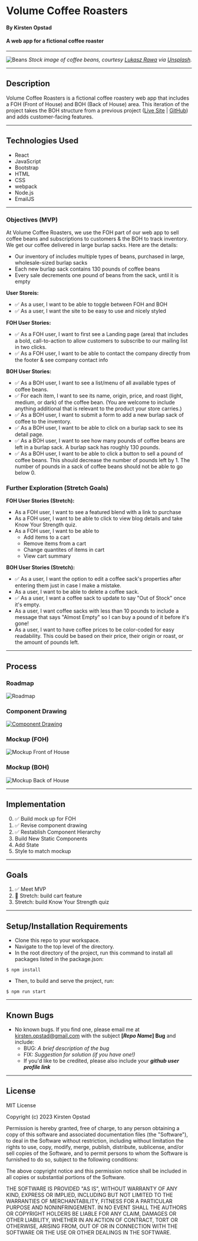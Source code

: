 # Volume Coffee Roasters

#### By Kirsten Opstad

#### A web app for a fictional coffee roaster
***
<!-- #### [Check out the live site](https://kirstenopstad.github.io/local-business/)! -->
![Beans](./src/img/stock/beans_header.jpeg)
*Stock image of coffee beans, courtesy [Lukasz Rawa](https://unsplash.com/@lukasz_rawa) via [Unsplash](https://unsplash.com/).*
***

## Description

Volume Coffee Roasters is a fictional coffee roastery web app that includes a FOH (Front of House) and BOH (Back of House) area. This iteration of the project takes the BOH structure from a previous project ([Live Site](https://kirstenopstad.github.io/local-business/) | [GitHub](https://github.com/kirstenopstad/local-business)) and adds customer-facing features.

***
## Technologies Used

* React
* JavaScript
* Bootstrap
* HTML
* CSS
* webpack
* Node.js
* EmailJS

***

### Objectives (MVP)

At Volume Coffee Roasters, we use the FOH part of our web app to sell coffee beans and subscriptions to customers & the BOH to track inventory. We get our coffee delivered in large burlap sacks. Here are the details:

* Our inventory of includes multiple types of beans, purchased in large, wholesale-sized burlap sacks
* Each new burlap sack contains 130 pounds of coffee beans
* Every sale decrements one pound of beans from the sack, until it is empty

__User Storeis:__

* ✅ As a user, I want to be able to toggle between FOH and BOH
* ✅  As a user, I want the site to be easy to use and nicely styled

__FOH User Stories:__
* ✅ As a FOH user, I want to first see a Landing page (area) that includes a bold, call-to-action to allow customers to subscribe to our mailing list in two clicks.
* ✅ As a FOH user, I want to be able to contact the company directly from the footer & see company contact info

__BOH User Stories:__
* ✅ As a BOH user, I want to see a list/menu of all available types of coffee beans.
* ✅ For each item, I want to see its name, origin, price, and roast (light, medium, or dark) of the coffee bean. (You are welcome to include anything additional that is relevant to the product your store carries.)
* ✅ As a BOH user, I want to submit a form to add a new burlap sack of coffee to the inventory.
* ✅ As a BOH user, I want to be able to click on a burlap sack to see its detail page.
* ✅ As a BOH user, I want to see how many pounds of coffee beans are left in a burlap sack. A burlap sack has roughly 130 pounds.
* ✅ As a BOH user, I want to be able to click a button to sell a pound of coffee beans. This should decrease the number of pounds left by 1. The number of pounds in a sack of coffee beans should not be able to go below 0.

### __Further Exploration (Stretch Goals)__

__FOH User Stories (Stretch):__
* As a FOH user, I want to see a featured blend with a link to purchase
* As a FOH user, I want to be able to click to view blog details and take Know Your Strength quiz.
* As a FOH user, I want to be able to 
  * Add items to a cart
  * Remove items from a cart
  * Change quantites of items in cart
  * View cart summary

__BOH User Stories (Stretch):__
* ✅ As a user, I want the option to edit a coffee sack's properties after entering them just in case I make a mistake.
* As a user, I want to be able to delete a coffee sack.
* ✅ As a user, I want a coffee sack to update to say "Out of Stock" once it's empty.
* As a user, I want coffee sacks with less than 10 pounds to include a message that says "Almost Empty" so I can buy a pound of it before it's gone!
* As a user, I want to have coffee prices to be color-coded for easy readability. This could be based on their price, their origin or roast, or the amount of pounds left.

***
## Process 

### Roadmap
![Roadmap](./src/img/roadmap.png)
### Component Drawing
[![Component Drawing](./src/img/component_diagram.png)](https://www.figma.com/file/9yZdrlZDInV6346toTdG2Z/CoffeeShop?node-id=0%3A1&t=SaS3WUYroyADmYHv-1)
### Mockup (FOH)
![Mockup Front of House](./src/img/mockup-foh.png)
### Mockup (BOH)
![Mockup Back of House](./src/img/mockup-boh.png)


***
## Implementation
0. ✅ Build mock up for FOH
1. ✅ Revise component drawing
2. ✅ Restablish Component Hierarchy
    <!-- * App.js
      * ✅ Header.js 
      * ✅ InventoryControl.js - displays either list, detail, add or edit
        * ✅ List.js – displays all items in inventory
        * ✅ Detail.js – displays details for single in inventory
        * ✅ Add.js – form to add new item to inventory
        * Strech Components
        * Edit.js – form to edit item in inventory -->
3. Build New Static Components
4. Add State
    <!-- * ✅ Local State to display either list, detail or add
    * ✅ Shared State to allow Create & Update Functionality -->
5. Style to match mockup

***
## Goals
1. ✅ Meet MVP
2. 📌 Stretch: build cart feature
3. Stretch: build Know Your Strength quiz

***
## Setup/Installation Requirements

* Clone this repo to your workspace.
* Navigate to the top level of the directory.
* In the root directory of the project, run this command to install all packages listed in the package.json:
```
$ npm install
```
* Then, to build and serve the project, run: 
```
$ npm run start
```
***
## Known Bugs

* No known bugs. If you find one, please email me at kirsten.opstad@gmail.com with the subject **[_Repo Name_] Bug** and include:
  * BUG: _A brief description of the bug_
  * FIX: _Suggestion for solution (if you have one!)_
  * If you'd like to be credited, please also include your **_github user profile link_**

***
## License

MIT License

Copyright (c) 2023 Kirsten Opstad

Permission is hereby granted, free of charge, to any person obtaining a copy of this software and associated documentation files (the "Software"), to deal in the Software without restriction, including without limitation the rights to use, copy, modify, merge, publish, distribute, sublicense, and/or sell copies of the Software, and to permit persons to whom the Software is furnished to do so, subject to the following conditions:

The above copyright notice and this permission notice shall be included in all copies or substantial portions of the Software.

THE SOFTWARE IS PROVIDED "AS IS", WITHOUT WARRANTY OF ANY KIND, EXPRESS OR IMPLIED, INCLUDING BUT NOT LIMITED TO THE WARRANTIES OF MERCHANTABILITY, FITNESS FOR A PARTICULAR PURPOSE AND NONINFRINGEMENT. IN NO EVENT SHALL THE AUTHORS OR COPYRIGHT HOLDERS BE LIABLE FOR ANY CLAIM, DAMAGES OR OTHER LIABILITY, WHETHER IN AN ACTION OF CONTRACT, TORT OR OTHERWISE, ARISING FROM, OUT OF OR IN CONNECTION WITH THE SOFTWARE OR THE USE OR OTHER DEALINGS IN THE SOFTWARE.
